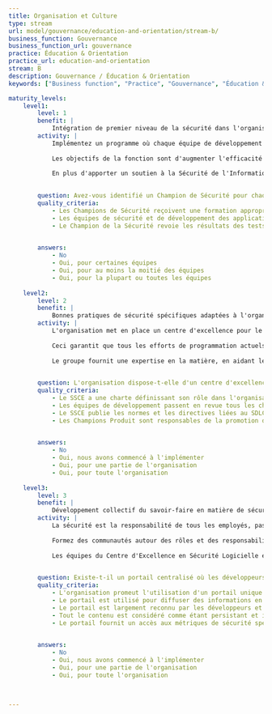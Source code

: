 ```yaml
---
title: Organisation et Culture
type: stream
url: model/gouvernance/education-and-orientation/stream-b/
business_function: Gouvernance
business_function_url: gouvernance
practice: Éducation & Orientation
practice_url: education-and-orientation
stream: B
description: Gouvernance / Éducation & Orientation
keywords: ["Business function", "Practice", "Gouvernance", "Éducation & Orientation"]

maturity_levels:
    level1:
        level: 1
        benefit: |
            Intégration de premier niveau de la sécurité dans l'organisation de développement
        activity: |
            Implémentez un programme où chaque équipe de développement de logiciels a un membre considéré comme un « Champion de la sécurité » qui fait le lien entre la Sécurité de l'Information et les développeurs. Selon la taille et la structure de l’équipe, le « Champion de la sécurité » peut être un développeur, un testeur ou un gestionnaire de produits. Le « Champion de la sécurité » dispose d'un nombre déterminé d’heures par semaine pour les activités liées à la sécurité de l’information. Il participe à des réunions périodiques pour accroître la sensibilisation et l'expertise dans différentes disciplines de la sécurité. Les « Champions de la sécurité » suivent des formations supplémentaires pour les aider à se développer en tant qu’experts en matière de sécurité logicielle. Vous devrez peut-être personnaliser la façon dont vous créez les rôles de « Champion de la sécurité » et les incluez dans la hiérarchie pour des raisons culturelles.
            
            Les objectifs de la fonction sont d'augmenter l'efficacité opérationnelle de la sécurité et de la conformité applicatives et de renforcer la relation entre les différentes équipes et la Sécurité de l'Information. Pour atteindre ces objectifs, les « Champion de la sécurité » aident à la recherche, à la validation et à l'affectation de priorités aux défauts logiciels liés à la sécurité et à la conformité. Ils sont impliqués dans toutes les évaluations des risques, les évaluations des menaces, et revues d'architecture pour aider à identifier les possibilités de corriger les défauts de sécurité en rendant l'architecture de l'application plus résiliente et en réduisant la menace sur la surface de d'attaque.
            
            En plus d'apporter un soutien à la Sécurité de l'Information, les « Champions de la sécurité » fournissent périodiquement des informations à propos de toutes les questions liées à la sécurité à l’équipe projet afin que tout le monde soit conscient des problèmes et des efforts d'amélioration actuels et futurs. Ces revues sont mises à profit pour aider à la résolution de problèmes plus complexes en engageant toute l'équipe de développement.
            

        question: Avez-vous identifié un Champion de Sécurité pour chaque équipe de développement?
        quality_criteria:
            - Les Champions de Sécurité reçoivent une formation appropriée
            - Les équipes de sécurité et de développement des applications reçoivent des informations périodiquement de la part des champions de sécurité sur l'état général des initiatives et des correctifs de sécurité
            - Le Champion de la Sécurité revoie les résultats des tests effectués en externe avant de les ajouter au backlog de l'application
            

        answers:
            - No
            - Oui, pour certaines équipes
            - Oui, pour au moins la moitié des équipes
            - Oui, pour la plupart ou toutes les équipes
            
    level2:
        level: 2
        benefit: |
            Bonnes pratiques de sécurité spécifiques adaptées à l'organisation
        activity: |
            L'organisation met en place un centre d'excellence pour le développement sécurisé, avec des architectes et des développeurs expérimentés représentant les différentes lignes d'affaires et les piles technologique. L'équipe a une charte officielle et définit les normes et les bonnes pratiques pour l'amélioration des pratiques de développement de logiciels. L'objectif est d'atténuer la difficulté pour les professionnels de la sécurité de l'information liée à la vitesse des changements dans la technologie, les langages de programmation et les environnements de développement et les bibliothèques associées d'être pleinement informés de toutes les nuances techniques qui ont un impact sur la sécurité. Même les développeurs ont souvent du mal à suivre tous les changements et les nouveaux outils destinés à rendre le développement de logiciels plus rapide, meilleur et plus sûr.
            
            Ceci garantit que tous les efforts de programmation actuels suivent les bonnes pratiques de l'industrie et que les normes de développement et de mise en œuvre de l'organisation incluent tous les paramètres de configuration critiques. Ceci aide à identifier, former et soutenir les « Champions de produits », responsable d'aider les différentes équipes à implémenter les outils qui automatisent, rationalisent ou améliorent différents aspects du SDLC. Ceci identifie les équipes de développement avec des niveaux de maturité plus élevés au sein de leur SDLC et les pratiques et outils qui permettent ces réalisations, dans le but de les reproduire pour d'autres équipes.
            
            Le groupe fournit une expertise en la matière, en aidant les équipes de sécurité de l'information à évaluer les outils et les solutions pour améliorer la sécurité des applications et en s'assurant que ces outils sont non seulement utiles mais aussi compatibles avec la façon dont différentes équipes développent des applications. Les équipes cherchant à apporter des changements architecturaux significatifs à leur logiciel consultent ce groupe pour éviter d'avoir un impact négatif sur le SDLC ou sur les contrôles de sécurité en place.
            

        question: L'organisation dispose-t-elle d'un centre d'excellence en logiciel sécurisé (SSCE)?
        quality_criteria:
            - Le SSCE a une charte définissant son rôle dans l'organisation
            - Les équipes de développement passent en revue tous les changements architecturaux importants avec le SSCE
            - Le SSCE publie les normes et les directives liées au SDLC relatives à la sécurité applicative
            - Les Champions Produit sont responsables de la promotion de l'utilisation d'outils de sécurité spécifiques
            

        answers:
            - No
            - Oui, nous avons commencé à l'implémenter
            - Oui, pour une partie de l'organisation
            - Oui, pour toute l'organisation
            
    level3:
        level: 3
        benefit: |
            Développement collectif du savoir-faire en matière de sécurité parmi toutes les équipes de produits
        activity: |
            La sécurité est la responsabilité de tous les employés, pas seulement de l'équipe de la sécurité de l'information. Déployez des plateformes de communication et de partage des connaissances pour aider les développeurs à construire des communautés autour de différentes technologies, outils et langages de programmation. Dans ces communautés, les employés partagent des informations, discutent des problèmes avec d'autres développeurs et font des recherches dans la base de connaissances pour trouver des réponses à des questions discutées précédemment.
            
            Formez des communautés autour des rôles et des responsabilités et permettez aux développeurs et aux ingénieurs de différentes équipes et unités commerciales de communiquer librement et de bénéficier de l'expertise de chacun. Encouragez la participation et mettez en place un programme pour promouvoir ceux qui aident le plus de collaborateurs en tant que leaders de pensée et faites en sorte que le management les reconnaisse. En plus d'améliorer la sécurité des applications, cette plateforme peut aider à identifier les futurs membres du Centre d'Excellence en Sécurité Logicielle, ou « Champion de la sécurité », en fonction de leur expertise et de leur volonté d'aider les autres.
            
            Les équipes du Centre d'Excellence en Sécurité Logicielle et de la Sécurité des Applications examinent régulièrement le portail d'information pour avoir un aperçu des nouvelles technologies et de celles à venir, ainsi que des occasions d'aider la communauté du développement par de nouvelles initiatives, outils, programmes et ressources de formation. Utilisez le portail pour diffuser des informations sur les nouvelles normes, outils et ressources vers tous les développeurs afin d'améliorer continuellement la maturité du SDLC et la sécurité des applications.
            

        question: Existe-t-il un portail centralisé où les développeurs et les professionnels de la sécurité des applications de différentes équipes et unités opérationnelles peuvent communiquer et partager des informations ?
        quality_criteria:
            - L'organisation promeut l'utilisation d'un portail unique entre différentes équipes et unités d'affaires
            - Le portail est utilisé pour diffuser des informations en temps utile telles que la notification d'incidents de sécurité, les mises à jour d'outils, les changements de normes architecturales et autres annonces connexes
            - Le portail est largement reconnu par les développeurs et les architectes en tant que référentiel central des informations de sécurité des applications spécifiques à l'organisation
            - Tout le contenu est considéré comme étant persistant et interrogeable
            - Le portail fournit un accès aux métriques de sécurité spécifiques à une application
            

        answers:
            - No
            - Oui, nous avons commencé à l'implémenter
            - Oui, pour une partie de l'organisation
            - Oui, pour toute l'organisation
            


---
```

